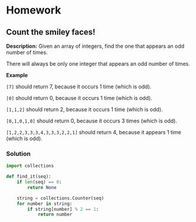 # Homework

## Count the smiley faces!

**Description:** Given an array of integers, find the one that appears an odd number of times.

There will always be only one integer that appears an odd number of times.

**Example**

`[7]` should return 7, because it occurs 1 time (which is odd).

`[0]` should return 0, because it occurs 1 time (which is odd).

`[1,1,2]` should return 2, because it occurs 1 time (which is odd).

`[0,1,0,1,0]` should return 0, because it occurs 3 times (which is odd).

`[1,2,2,3,3,3,4,3,3,3,2,2,1]` should return 4, because it appears 1 time (which is odd).

### Solution

```python
import collections

def find_it(seq):
    if len(seq) == 0:
        return None

    string = collections.Counter(seq)
    for number in string:
        if string[number] % 2 == 1:
            return number

```
